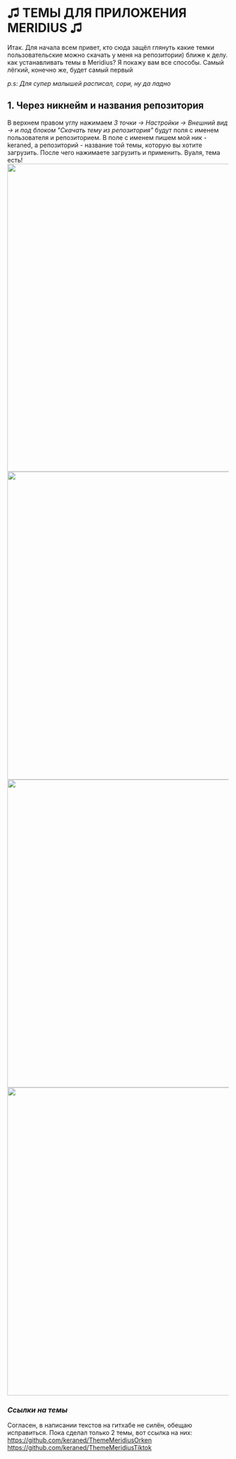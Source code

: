 <h1>♫ ТЕМЫ ДЛЯ ПРИЛОЖЕНИЯ MERIDIUS ♫</h1>


<p>Итак. Для начала всем привет, кто сюда защёл глянуть какие темки пользовательские можно скачать у меня на репозитории)
ближе к делу. как устанавливать темы в Meridius? Я покажу вам все способы. Самый лёгкий, конечно же, будет самый первый</p>

*p.s: Для супер малышей расписал, сори, ну да ладно*

<h2>1. Через никнейм и названия репозитория</h2>
  
 В верхнем правом углу нажимаем *3 точки -> Настройки -> Внешний вид -> и под блоком "Скачать тему из репозитория"* будут поля с именем пользователя и репозиторием. В поле с именем пишем мой ник - keraned, а репозиторий - название той темы, которую вы хотите загрузить. После чего нажимаете загрузить и применить. Вуаля, тема есть! 
<img src= https://github.com/user-attachments/assets/babb8105-6097-4f49-8d87-24aee83c5f6c width="700" />
<img src= https://github.com/user-attachments/assets/7b7a5c5f-2295-45df-b0ee-fad5b35d15e0 width="700"/>
<img src= https://github.com/user-attachments/assets/f700531a-17d2-49e8-a80b-816eddaf456f width="700"/>
<img src= https://github.com/user-attachments/assets/99903824-58d5-4750-9376-3860b51e798e width="700"/>


*<h3>Ссылки на темы</h3>*
Согласен, в написании текстов на гитхабе не силён, обещаю исправиться. Пока сделал только 2 темы, вот ссылка на них:
https://github.com/keraned/ThemeMeridiusOrken
<br>
https://github.com/keraned/ThemeMeridiusTiktok
